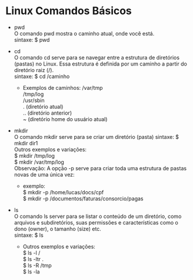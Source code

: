 # Linux Comandos Básicos

* pwd <br>
  O comando pwd mostra o caminho atual, onde você está.<br>
  sintaxe: $ pwd <enter>

* cd <br>
  O comando cd serve para se navegar entre a estrutura de diretórios (pastas) no Linux. Essa estrutura é definida por um caminho a partir do diretório raiz (/). <br>
  sintaxe: $ cd /caminho <br>
  - Exemplos de caminhos:
  /var/tmp <br>
  /tmp/log <br>
  /usr/sbin<br>
  . (diretório atual)<br>
  .. (diretório anterior)<br>
  ~ (diretório home do usuário atual)<br>
  
* mkdir <br>
  O comando mkdir serve para se criar um diretório (pasta)
  sintaxe: $ mkdir dir1<br>
  Outros exemplos e variações:<br>
  $ mkdir /tmp/log<br>
  $ mkdir /var/tmp/log<br>
  Observação: A opção -p serve para criar toda uma estrutura de pastas novas de uma única vez:<br>
  - exemplo:<br>
  $ mkdir -p /home/lucas/docs/cpf<br>
  $ mkdir -p /documentos/faturas/consorcio/pagas<br>

* ls <br>
  O comando ls server para se listar o conteúdo de um diretório, como arquivos e subdiretórios, suas permissões e características como o dono (owner), o tamanho (size) etc.<br>
  sintaxe: $ ls <enter><br>
  - Outros exemplos e variações:<br>
  $ ls -l /<br>
  $ ls -ltr .<br>
  $ ls -R /tmp<br>
  $ ls -la<br>

   
